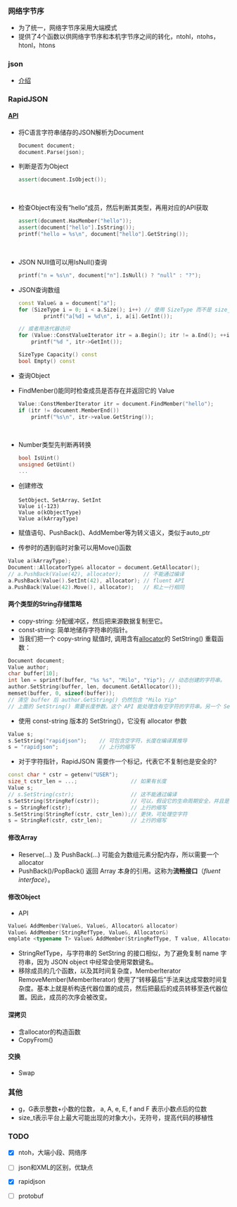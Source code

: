 ### 网络字节序

* 为了统一，网络字节序采用大端模式
* 提供了4个函数以供网络字节序和本机字节序之间的转化，ntohl，ntohs，htonl，htons



### json

* [介绍](https://zh.wikipedia.org/wiki/JSON)



### RapidJSON

#### [API](http://rapidjson.org/zh-cn/md_doc_tutorial_8zh-cn.html)

* 将C语言字符串储存的JSON解析为Document

  ```C++
  Document document;
  document.Parse(json);
  ```



* 判断是否为Object

  ```c++
  assert(document.IsObject());
  ```

  ​

* 检查Object有没有“hello”成员，然后判断其类型，再用对应的API获取

  ```c++
  assert(document.HasMember("hello"));
  assert(document["hello"].IsString());
  printf("hello = %s\n", document["hello"].GetString());
  ```

  ​

* JSON NUll值可以用IsNull()查询

  ```c++
  printf("n = %s\n", document["n"].IsNull() ? "null" : "?");
  ```



* JSON查询数组

  ```c++
  const Value& a = document["a"];
  for (SizeType i = 0; i < a.Size(); i++) // 使用 SizeType 而不是 size_t
          printf("a[%d] = %d\n", i, a[i].GetInt());

  // 或者用迭代器访问
  for (Value::ConstValueIterator itr = a.Begin(); itr != a.End(); ++itr)
      printf("%d ", itr->GetInt());

  SizeType Capacity() const
  bool Empty() const
  ```



* 查询Object

* FindMenber()能同时检查成员是否存在并返回它的 Value

  ```c++
  Value::ConstMemberIterator itr = document.FindMember("hello");
  if (itr != document.MemberEnd())
      printf("%s\n", itr->value.GetString());
  ```

  ​

* Number类型先判断再转换

  ```C++
  bool IsUint()
  unsigned GetUint()
  ...
  ```



* 创建修改

  ```
  SetObject、SetArray、SetInt
  Value i(-123)
  Value o(kObjectType)
  Value a(kArrayType)
  ```

* 赋值语句、PushBack()、AddMember等为转义语义，类似于auto_ptr

* 传参时的遇到临时对象可以用Move()函数
```C++
Value a(kArrayType);
Document::AllocatorType& allocator = document.GetAllocator();
// a.PushBack(Value(42), allocator);       // 不能通过编译
a.PushBack(Value().SetInt(42), allocator); // fluent API
a.PushBack(Value(42).Move(), allocator);   // 和上一行相同
```

#### 两个类型的String存储策略
* copy-string: 分配缓冲区，然后把来源数据复制至它。
* const-string: 简单地储存字符串的指针。
* 当我们把一个 copy-string 赋值时, 调用含有<u>allocator</u>的 SetString() 重载函数：
```C++
Document document;
Value author;
char buffer[10];
int len = sprintf(buffer, "%s %s", "Milo", "Yip"); // 动态创建的字符串。
author.SetString(buffer, len, document.GetAllocator());
memset(buffer, 0, sizeof(buffer));
// 清空 buffer 后 author.GetString() 仍然包含 "Milo Yip"
// 上面的 SetString() 需要长度参数。这个 API 能处理含有空字符的字符串。另一个 SetString() 重载函数没有长度参数，它假设输入是空字符结尾的，并会调用类似 strlen() 的函数去获取长度
```
* 使用 const-string 版本的 SetString()，它没有 allocator 参数
```C++
Value s;
s.SetString("rapidjson");    // 可包含空字符，长度在编译萁推导
s = "rapidjson";             // 上行的缩写
```
* 对于字符指针，RapidJSON 需要作一个标记，代表它不复制也是安全的?
```C++
const char * cstr = getenv("USER");
size_t cstr_len = ...;                 // 如果有长度
Value s;
// s.SetString(cstr);                  // 这不能通过编译
s.SetString(StringRef(cstr));          // 可以，假设它的生命周期安全，并且是以空字符结尾的
s = StringRef(cstr);                   // 上行的缩写
s.SetString(StringRef(cstr, cstr_len));// 更快，可处理空字符
s = StringRef(cstr, cstr_len);         // 上行的缩写
```

#### 修改Array
* Reserve(...) 及 PushBack(...) 可能会为数组元素分配内存，所以需要一个 allocator
* PushBack()/PopBack() 返回 Array 本身的引用。这称为<b>流畅接口</b>（_fluent interface_）。
​
#### 修改Object
* API
```C++
Value& AddMember(Value&, Value&, Allocator& allocator)
Value& AddMember(StringRefType, Value&, Allocator&)
emplate <typename T> Value& AddMember(StringRefType, T value, Allocator&)
```
* StringRefType，与字符串的 SetString 的接口相似，为了避免复制 name 字符串，因为 JSON object 中经常会使用常数键名。
* 移除成员的几个函数，以及其时间复杂度，MemberIterator RemoveMember(MemberIterator) 使用了“转移最后”手法来达成常数时间复杂度。基本上就是析构迭代器位置的成员，然后把最后的成员转移至迭代器位置。因此，成员的次序会被改变。

#### 深拷贝
* 含allocator的构造函数
* CopyFrom()

#### 交换
* Swap

### 其他

* g，G表示整数+小数的位数， a, A, e, E, f and F 表示小数点后的位数
* size_t表示平台上最大可能出现的对象大小，无符号，提高代码的移植性



### TODO

- [x] ntoh，大端小段、网络序


- [ ] json和XML的区别，优缺点

- [x] rapidjson

- [ ] protobuf

      ​

